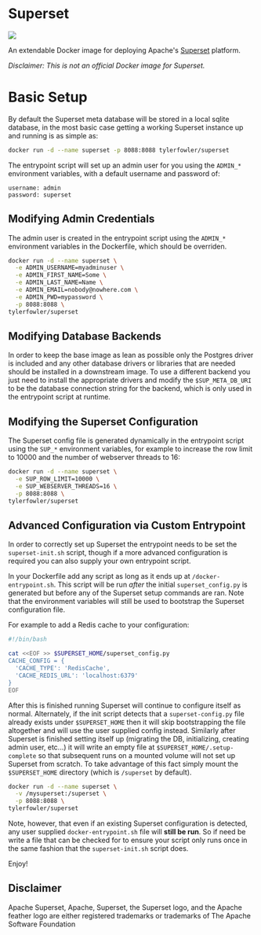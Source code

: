 Superset
===============

[![](https://images.microbadger.com/badges/image/tylerfowler/superset.svg)](https://microbadger.com/images/tylerfowler/superset "Get your own image badge on microbadger.com")

An extendable Docker image for deploying Apache's [Superset](https://superset.apache.org/) platform.

_Disclaimer: This is not an official Docker image for Superset._

# Basic Setup

By default the Superset meta database will be stored in a local sqlite database, in the most basic case getting a working Superset instance up and running is as simple as:

```bash
docker run -d --name superset -p 8088:8088 tylerfowler/superset
```

The entrypoint script will set up an admin user for you using the `ADMIN_*` environment variables, with a default username and password of:

```
username: admin
password: superset
```

## Modifying Admin Credentials

The admin user is created in the entrypoint script using the `ADMIN_*` environment variables in the Dockerfile, which should be overriden.

```bash
docker run -d --name superset \
  -e ADMIN_USERNAME=myadminuser \
  -e ADMIN_FIRST_NAME=Some \
  -e ADMIN_LAST_NAME=Name \
  -e ADMIN_EMAIL=nobody@nowhere.com \
  -e ADMIN_PWD=mypassword \
  -p 8088:8088 \
tylerfowler/superset
```

## Modifying Database Backends

In order to keep the base image as lean as possible only the Postgres driver is included and any other database drivers or libraries that are needed should be installed in a downstream image. To use a different backend you just need to install the appropriate drivers and modify the `$SUP_META_DB_URI` to be the database connection string for the backend, which is only used in the entrypoint script at runtime.

## Modifying the Superset Configuration

The Superset config file is generated dynamically in the entrypoint script using the `SUP_*` environment variables, for example to increase the row limit to 10000 and the number of webserver threads to 16:

```bash
docker run -d --name superset \
  -e SUP_ROW_LIMIT=10000 \
  -e SUP_WEBSERVER_THREADS=16 \
  -p 8088:8088 \
tylerfowler/superset
```

## Advanced Configuration via Custom Entrypoint

In order to correctly set up Superset the entrypoint needs to be set the `superset-init.sh` script, though if a more advanced configuration is required you can also supply your own entrypoint script.

In your Dockerfile add any script as long as it ends up at `/docker-entrypoint.sh`. This script will be run *after* the initial `superset_config.py` is generated but before any of the Superset setup commands are ran. Note that the environment variables will still be used to bootstrap the Superset configuration file.

For example to add a Redis cache to your configuration:
```bash
#!/bin/bash

cat <<EOF >> $SUPERSET_HOME/superset_config.py
CACHE_CONFIG = {
  'CACHE_TYPE': 'RedisCache',
  'CACHE_REDIS_URL': 'localhost:6379'
}
EOF
```

After this is finished running Superset will continue to configure itself as normal. Alternately, if the init script detects that a `superset-config.py` file already exists under `$SUPERSET_HOME` then it will skip bootstrapping the file altogether and will use the user supplied config instead. Similarly after Superset is finished setting itself up (migrating the DB, initializing, creating admin user, etc...) it will write an empty file at `$SUPERSET_HOME/.setup-complete` so that subsequent runs on a mounted volume will not set up Superset from scratch. To take advantage of this fact simply mount the `$SUPERSET_HOME` directory (which is `/superset` by default).

```bash
docker run -d --name superset \
  -v /mysuperset:/superset \
  -p 8088:8088 \
tylerfowler/superset
```

Note, however, that even if an existing Superset configuration is detected, any user supplied `docker-entrypoint.sh` file will **still be run**. So if need be write a file that can be checked for to ensure your script only runs once in the same fashion that the `superset-init.sh` script does.

Enjoy!

## Disclaimer
Apache Superset, Apache, Superset, the Superset logo, and the Apache feather logo are either registered trademarks or trademarks of The Apache Software Foundation
